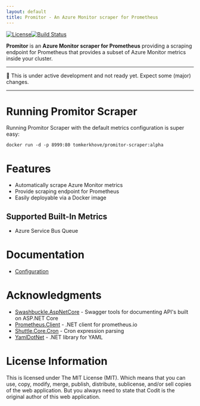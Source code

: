 ```yaml
---
layout: default
title: Promitor - An Azure Monitor scraper for Prometheus
---
```

[![License](https://img.shields.io/github/license/mashape/apistatus.svg)](./LICENSE)[![Build Status](https://travis-ci.org/tomkerkhove/promitor.svg?branch=master)](https://travis-ci.org/tomkerkhove/promitor)

**Promitor** is an **Azure Monitor scraper for Prometheus** providing a scraping endpoint for Prometheus that provides a subset of Azure Monitor metrics inside your cluster.

----------------------------

:rotating_light: This is under active development and not ready yet. Expect some (major) changes.

----------------------------

# Running Promitor Scraper
Running Promitor Scraper with the default metrics configuration is super easy:
```
docker run -d -p 8999:80 tomkerkhove/promitor-scraper:alpha
```

# Features

- Automatically scrape Azure Monitor metrics
- Provide scraping endpoint for Prometheus
- Easily deployable via a Docker image

## Supported Built-In Metrics

- Azure Service Bus Queue

# Documentation
- [Configuration](configuration)

# Acknowledgments

- [Swashbuckle.AspNetCore](https://github.com/domaindrivendev/Swashbuckle.AspNetCore) - Swagger tools for documenting API's built on ASP.NET Core
- [Prometheus.Client](https://github.com/PrometheusClientNet/Prometheus.Client) - .NET client for prometheus.io
- [Shuttle.Core.Cron](https://github.com/Shuttle/Shuttle.Core.Cron) - Cron expression parsing
- [YamlDotNet](https://github.com/aaubry/YamlDotNet) - .NET library for YAML

# License Information
This is licensed under The MIT License (MIT). Which means that you can use, copy, modify, merge, publish, distribute, sublicense, and/or sell copies of the web application. But you always need to state that Codit is the original author of this web application.

